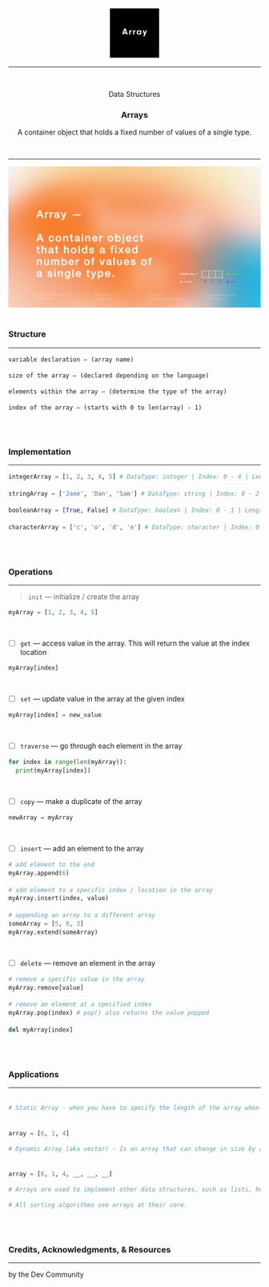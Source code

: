 <div align="center">
  <img src="../Store/Images/Array.png" width="100" height="100" />
  
  <hr height="0.5px" />
  
  <br/>
  <p> Data Structures </p>
  <h3> Arrays </h3>
  <p> A container object that holds a fixed number of values of a single type. </p>
  <br/>
</div>

<hr/>

<div align="center">
  <img src="../Store/Images/Array_Definition.png" />
</div>

<br/>

### Structure

---

```text
variable declaration — (array name)

size of the array — (declared depending on the language)

elements within the array — (determine the type of the array)

index of the array — (starts with 0 to len(array) - 1)
```

<br/>
<br/>

### Implementation

---

```py
integerArray = [1, 2, 3, 4, 5] # DataType: integer | Index: 0 - 4 | Length: 5

stringArray = ['Jane', 'Dan', 'Sam'] # DataType: string | Index: 0 - 2 | Length: 3

booleanArray = [True, False] # DataType: boolean | Index: 0 - 1 | Length: 2

characterArray = ['c', 'o', 'd', 'e'] # DataType: character | Index: 0 - 3 | Length: 4

```

<br/>
<br/>

### Operations

---

> `init` — initialize / create the array

```py
myArray = [1, 2, 3, 4, 5]
```

<br/>

- [ ] `get` — access value in the array. This will return the value at the index location

```py
myArray[index]
```

<br/>

- [ ] `set` — update value in the array at the given index

```py
myArray[index] = new_value
```

<br/>

- [ ] `traverse` — go through each element in the array

```py
for index in range(len(myArray)):
  print(myArray[index])
```

<br/>

- [ ] `copy` — make a duplicate of the array

```py
newArray = myArray
```

<br/>

- [ ] `insert` — add an element to the array

```py
# add element to the end
myArray.append(6)

# add element to a specific index / location in the array
myArray.insert(index, value)

# appending an array to a different array
someArray = [5, 9, 3]
myArray.extend(someArray)
```

<br/>

- [ ] `delete` — remove an element in the array

```py
# remove a specific value in the array
myArray.remove[value]

# remove an element at a specified index
myArray.pop(index) # pop() also returns the value popped

del myArray[index]
```

<br/>
<br/>

### Applications

---

```py

# Static Array - when you have to specify the length of the array when you declare it


array = [6, 1, 4]
```

```py
# Dynamic Array (aka vector) - Is an array that can change in size by allocating extra space in memory.


array = [6, 1, 4, __, __, __]
```

```py
# Arrays are used to implement other data structures, such as lists, heaps, hash tables, deques, queues and stacks.
```

```py
# All sorting algorithms use arrays at their core.
```

<br/>
<br/>

### Credits, Acknowledgments, & Resources

---

by the Dev Community

